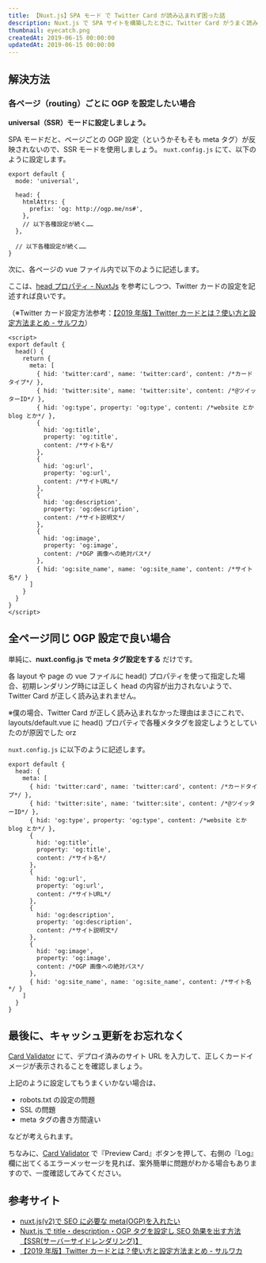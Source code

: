 ```yaml
---
title: 【Nuxt.js】SPA モード で Twitter Card が読み込まれず困った話
description: Nuxt.js で SPA サイトを構築したときに、Twitter Card がうまく読み込まれない場合の対処法を紹介します。
thumbnail: eyecatch.png
createdAt: 2019-06-15 00:00:00
updatedAt: 2019-06-15 00:00:00
---
```


## 解決方法

### 各ページ（routing）ごとに OGP を設定したい場合

<span class="marker-red"> **universal（SSR）モードに設定しましょう。** </span>

SPA モードだと、ページごとの OGP 設定（というかそもそも meta タグ）が反映されないので、SSR モードを使用しましょう。
`nuxt.config.js` にて、以下のように設定します。

```js[nuxt.config.js]
export default {
  mode: 'universal',

  head: {
    htmlAttrs: {
      prefix: 'og: http://ogp.me/ns#',
    },
    // 以下各種設定が続く……
  },

  // 以下各種設定が続く……
}
```

次に、各ページの vue ファイル内で以下のように記述します。

ここは、[head プロパティ - NuxtJs](https://ja.nuxtjs.org/api/configuration-head/) を参考にしつつ、Twitter カードの設定を記述すれば良いです。

（※Twitter カード設定方法参考：[【2019 年版】Twitter カードとは？使い方と設定方法まとめ - サルワカ](https://saruwakakun.com/html-css/reference/twitter-card)）

```vue[各ページの.vueファイル]
<script>
export default {
  head() {
    return {
      meta: [
        { hid: 'twitter:card', name: 'twitter:card', content: /*カードタイプ*/ },
        { hid: 'twitter:site', name: 'twitter:site', content: /*@ツイッターID*/ },
        { hid: 'og:type', property: 'og:type', content: /*website とか blog とか*/ },
        {
          hid: 'og:title',
          property: 'og:title',
          content: /*サイト名*/
        },
        {
          hid: 'og:url',
          property: 'og:url',
          content: /*サイトURL*/
        },
        {
          hid: 'og:description',
          property: 'og:description',
          content: /*サイト説明文*/
        },
        {
          hid: 'og:image',
          property: 'og:image',
          content: /*OGP 画像への絶対パス*/
        },
        { hid: 'og:site_name', name: 'og:site_name', content: /*サイト名*/ }
      ]
    }
  }
}
</script>
```

## 全ページ同じ OGP 設定で良い場合

単純に、<span class="marker-red">**nuxt.config.js で meta タグ設定をする**</span> だけです。

各 layout や page の vue ファイルに head() プロパティを使って指定した場合、初期レンダリング時には正しく head の内容が出力されないようで、Twitter Card が正しく読み込まれません。

※僕の場合、Twitter Card が正しく読み込まれなかった理由はまさにこれで、layouts/default.vue に head() プロパティで各種メタタグを設定しようとしていたのが原因でした orz

`nuxt.config.js` に以下のように記述します。

```js[nuxt.config.js]
export default {
  head: {
    meta: [
      { hid: 'twitter:card', name: 'twitter:card', content: /*カードタイプ*/ },
      { hid: 'twitter:site', name: 'twitter:site', content: /*@ツイッターID*/ },
      { hid: 'og:type', property: 'og:type', content: /*website とか blog とか*/ },
      {
        hid: 'og:title',
        property: 'og:title',
        content: /*サイト名*/
      },
      {
        hid: 'og:url',
        property: 'og:url',
        content: /*サイトURL*/
      },
      {
        hid: 'og:description',
        property: 'og:description',
        content: /*サイト説明文*/
      },
      {
        hid: 'og:image',
        property: 'og:image',
        content: /*OGP 画像への絶対パス*/
      },
      { hid: 'og:site_name', name: 'og:site_name', content: /*サイト名*/ }
    ]
  }
}
```

## 最後に、キャッシュ更新をお忘れなく

[Card Validator](https://cards-dev.twitter.com/validator) にて、デプロイ済みのサイト URL を入力して、正しくカードイメージが表示されることを確認しましょう。

上記のように設定してもうまくいかない場合は、

- robots.txt の設定の問題
- SSL の問題
- meta タグの書き方間違い

などが考えられます。

ちなみに、[Card Validator](https://cards-dev.twitter.com/validator) で『Preview Card』ボタンを押して、右側の『Log』欄に出てくるエラーメッセージを見れば、案外簡単に問題がわかる場合もありますので、一度確認してみてください。

## 参考サイト

- [nuxt.js(v2)で SEO に必要な meta(OGP)を入れたい](https://qiita.com/amishiro/items/b7260116b282d2cf2756)
- [Nuxt.js で title・description・OGP タグを設定し SEO 効果を出す方法【SSR(サーバーサイドレンダリング)】](https://rara-world.com/nuxt-ogp-head-tag/)
- [【2019 年版】Twitter カードとは？使い方と設定方法まとめ - サルワカ](https://saruwakakun.com/html-css/reference/twitter-card)
